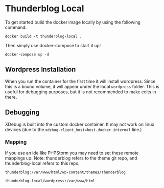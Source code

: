 # Thunderblog Local

To get started build the docker image locally by using the following command:
```
docker build -t thunderblog-local .
```

Then simply use docker-compose to start it up!

```
docker-compose up -d
```

## Wordpress Installation

When you run the container for the first time it will install wordpress. Since this is a bound volume, it will appear under the local `wordpress` folder. This is useful for debugging purposes, but it is not recommended to make edits in there.

## Debugging

XDebug is built into the custom docker container. It may not work on linux devices (due to the `xdebug.client_host=host.docker.internal` line.) 

### Mapping

If you use an ide like PHPStorm you may need to set these remote mappings up. Note: thunderblog refers to the theme git repo, and thunderblog-local refers to this repo.

`thunderblog:/var/www/html/wp-content/themes/thunderblog`

`thunderblog-local/wordpress:/var/www/html`

